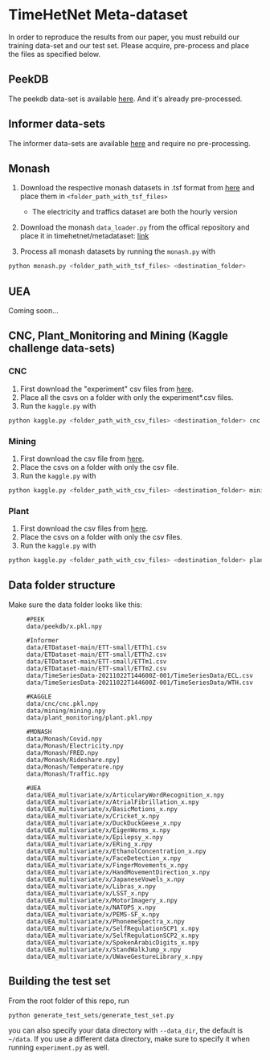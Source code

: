 # TimeHetNet Meta-dataset
In order to reproduce the results from our paper, you must rebuild our training data-set and our test set. Please acquire, pre-process and place the files as specified below.

## PeekDB
The peekdb data-set is available [here](https://github.com/RafaelDrumond/PeekDB/tree/master/TimeHetNet). And it's already pre-processed.

## Informer data-sets
The informer data-sets are available [here](https://github.com/zhouhaoyi/Informer2020) and require no pre-processing.

## Monash
1. Download the respective monash datasets in .tsf format from [here](https://zenodo.org/communities/forecasting) and place them in ```<folder_path_with_tsf_files>```
    - The electricity and traffics dataset are both the hourly version
    
2. Download the monash ```data_loader.py``` from the offical repository and place it in timehetnet/metadataset: [link](https://github.com/rakshitha123/TSForecasting/blob/master/utils/data_loader.py)

3. Process all monash datasets by running the ```monash.py``` with
```bash
python monash.py <folder_path_with_tsf_files> <destination_folder>
```

## UEA
Coming soon...

## CNC, Plant_Monitoring and Mining (Kaggle challenge data-sets)
### CNC

1. First download the "experiment" csv files from [here](https://www.kaggle.com/datasets/shasun/tool-wear-detection-in-cnc-mill/download).
2. Place all the csvs on a folder with only the experiment*.csv files.
3. Run the ```kaggle.py``` with
```bash
python kaggle.py <folder_path_with_csv_files> <destination_folder> cnc
```

### Mining

1. First download the csv file from [here](https://www.kaggle.com/datasets/edumagalhaes/quality-prediction-in-a-mining-process/download).
2. Place the csvs on a folder with only the csv file.
3. Run the ```kaggle.py``` with
```bash
python kaggle.py <folder_path_with_csv_files> <destination_folder> mining
```

### Plant

1. First download the csv files from [here](https://www.kaggle.com/datasets/inIT-OWL/production-plant-data-for-condition-monitoring/download).
2. Place the csvs on a folder with only the csv files.
3. Run the ```kaggle.py``` with
```bash
python kaggle.py <folder_path_with_csv_files> <destination_folder> plant
```



## Data folder structure

Make sure the data folder looks like this:

```
     #PEEK
     data/peekdb/x.pkl.npy

     #Informer
     data/ETDataset-main/ETT-small/ETTh1.csv
     data/ETDataset-main/ETT-small/ETTh2.csv
     data/ETDataset-main/ETT-small/ETTm1.csv
     data/ETDataset-main/ETT-small/ETTm2.csv
     data/TimeSeriesData-20211022T144600Z-001/TimeSeriesData/ECL.csv
     data/TimeSeriesData-20211022T144600Z-001/TimeSeriesData/WTH.csv

     #KAGGLE
     data/cnc/cnc.pkl.npy
     data/mining/mining.npy
     data/plant_monitoring/plant.pkl.npy
     
     #MONASH
     data/Monash/Covid.npy
     data/Monash/Electricity.npy
     data/Monash/FRED.npy
     data/Monash/Rideshare.npy]
     data/Monash/Temperature.npy
     data/Monash/Traffic.npy
     
     #UEA
     data/UEA_multivariate/x/ArticularyWordRecognition_x.npy
     data/UEA_multivariate/x/AtrialFibrillation_x.npy
     data/UEA_multivariate/x/BasicMotions_x.npy
     data/UEA_multivariate/x/Cricket_x.npy
     data/UEA_multivariate/x/DuckDuckGeese_x.npy
     data/UEA_multivariate/x/EigenWorms_x.npy
     data/UEA_multivariate/x/Epilepsy_x.npy
     data/UEA_multivariate/x/ERing_x.npy
     data/UEA_multivariate/x/EthanolConcentration_x.npy
     data/UEA_multivariate/x/FaceDetection_x.npy
     data/UEA_multivariate/x/FingerMovements_x.npy
     data/UEA_multivariate/x/HandMovementDirection_x.npy
     data/UEA_multivariate/x/JapaneseVowels_x.npy
     data/UEA_multivariate/x/Libras_x.npy
     data/UEA_multivariate/x/LSST_x.npy
     data/UEA_multivariate/x/MotorImagery_x.npy
     data/UEA_multivariate/x/NATOPS_x.npy
     data/UEA_multivariate/x/PEMS-SF_x.npy
     data/UEA_multivariate/x/PhonemeSpectra_x.npy
     data/UEA_multivariate/x/SelfRegulationSCP1_x.npy
     data/UEA_multivariate/x/SelfRegulationSCP2_x.npy
     data/UEA_multivariate/x/SpokenArabicDigits_x.npy
     data/UEA_multivariate/x/StandWalkJump_x.npy
     data/UEA_multivariate/x/UWaveGestureLibrary_x.npy
```

## Building the test set
From the root folder of this repo, run
```bash
python generate_test_sets/generate_test_set.py
```

you can also specify your data directory with ``--data_dir``, the default is `~/data`. If you use a different data directory, make sure to specify it when running `experiment.py` as well.

